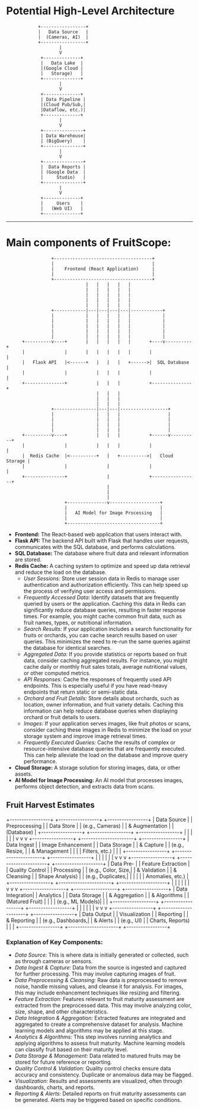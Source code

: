 # Potential High-Level Architecture

                +-----------------+
                |   Data Source   |
                |  (Cameras, AI)  |
                +-----------------+
                        |
                        V
                 +--------------+
                 |   Data Lake  |
                 |(Google Cloud |
                 |   Storage)   |
                 +--------------+
                        |
                        V
                 +--------------+
                 | Data Pipeline |
                 |(Cloud Pub/Sub,|
                 |Dataflow, etc.)|
                 +--------------+
                        |
                        V
                 +---------------+
                 | Data Warehouse|
                 | (BigQuery)    |
                 +---------------+
                        |
                        V
                 +---------------+
                 |  Data Reports |
                 | (Google Data  |
                 |     Studio)   |
                 +---------------+
                        |
                        V
                 +--------------+
                 |     Users    |
                 |   (Web UI)   |
                 +--------------+

---

# Main components of FruitScope:

                     +-------------------------------------+
                     |                                     |
                     |    Frontend (React Application)     |
                     |                                     |
                     +-------------------------------------+
                                  |   |   |   |   |
                                  |   |   |   |   |
                                  |   |   |   |   |
                                  |   |   |   |   |
                                  |   |   |   |   |
                     +------------|---|---|---|---|------------+
                     |            |   |   |   |   |            |
                     |            |   |   |   |   |            |
                     |            |   |   |   |   |            |
                     |            |   |   |   |   |            |
                     |            |   |   |   |   |            |
          +----------v----+       |   |   |   |   |       +----v----------+
          |               |       |   |   |   |   |       |               |
          |   Flask API   |<------+   |   |   |   +------>|  SQL Database |
          |               |           |   |   |           |               |
          +---------------+           |   |   |           +---------------+
                                      |   |   |
                                      |   |   |
                                      |   |   |
                     +----------------|---|---|------------------+
                     |                |   |   |                  |
                     |                |   |   |                  |
                     |                |   |   |                  |
                     |                |   |   |                  |
          +----------v----+           |   |   |           +------v----------+
          |               |           |   |   |           |                 |
          |  Redis Cache  |<----------+   |   +---------->|   Cloud Storage |
          |               |               |               |                 |
          +---------------+               |               +-----------------+
                                          |
                                          |
                                          |
                          +---------------v-------------------+
                          |                                   |
                          |   AI Model for Image Processing   |
                          |                                   |
                          +-----------------------------------+

- **Frontend:** The React-based web application that users interact with.
- **Flask API:** The backend API built with Flask that handles user requests, communicates with the SQL database, and performs calculations.
- **SQL Database:** The database where fruit data and relevant information are stored.
- **Redis Cache:** A caching system to optimize and speed up data retrieval and reduce the load on the database.
  - *User Sessions:* Store user session data in Redis to manage user authentication and authorization efficiently. This can help speed up the process of verifying user access and permissions.
  - *Frequently Accessed Data:* Identify datasets that are frequently queried by users or the application. Caching this data in Redis can significantly reduce database queries, resulting in faster response times. For example, you might cache common fruit data, such as fruit names, types, or nutritional information.
  - *Search Results:* If your application includes a search functionality for fruits or orchards, you can cache search results based on user queries. This minimizes the need to re-run the same queries against the database for identical searches.
  - *Aggregated Data:* If you provide statistics or reports based on fruit data, consider caching aggregated results. For instance, you might cache daily or monthly fruit sales totals, average nutritional values, or other computed metrics.
  - *API Responses:* Cache the responses of frequently used API endpoints. This is especially useful if you have read-heavy endpoints that return static or semi-static data.
  - *Orchard and Fruit Details:* Store details about orchards, such as location, owner information, and fruit variety details. Caching this information can help reduce database queries when displaying orchard or fruit details to users.
  - *Images:* If your application serves images, like fruit photos or scans, consider caching these images in Redis to minimize the load on your storage system and improve image retrieval times.
  - *Frequently Executed Queries:* Cache the results of complex or resource-intensive database queries that are frequently executed. This can help alleviate the load on the database and improve query performance.
- **Cloud Storage:** A storage solution for storing images, data, or other assets.
- **AI Model for Image Processing:** An AI model that processes images, performs object detection, and extracts data from scans.

## Fruit Harvest Estimates

  +-----------------+        +-----------------+        +-----------------+
  |    Data Source  |        |  Preprocessing  |        |    Data Store   |
  | (e.g., Cameras) |        | & Augmentation  |        |   (Database)    |
  +-----------------+        +-----------------+        +-----------------+
         |                         |                         |
         |                         |                         |
         v                         v                         v
  +-----------------+        +----------------------+        +-----------------+
  |     Data Ingest |        |   Image Enhancement  |        |   Data Storage  |
  |     & Capture   |        |   (e.g., Resize,     |        |   & Management  |
  |                 |        |    Filters, etc.)    |        |                 |
  +-----------------+        +----------------------+        +-----------------+
         |                         |                         |
         |                         |                         |
         v                         v                         v
  +-----------------+        +----------------------+        +--------------------+
  |    Data Pre-    |        |  Feature Extraction  |        | Quality Control    |
  |   Processing    |        |   (e.g., Color, Size,|        |   & Validation     |
  |   & Cleansing   |        |    Shape Analysis)   |        |  (e.g., Duplicates,|
  |                 |        |                      |        |  Anomalies, etc.)  |
  +-----------------+        +----------------------+        +--------------------+
         |                         |                         |
         |                         |                         |
         v                         v                         v
  +------------------+        +------------------+        +------------------+
  |  Data Integration|        |     Analytics    |        |  Data Storage    |
  |  & Aggregation   |        |   & Algorithms   |        |  (Matured Fruit) |
  |                  |        | (e.g., ML Models)|        |                  |
  +------------------+        +------------------+        +------------------+
         |                         |                         |
         |                         |                         |
         v                         v                         v
  +-----------------+        +---------------------+        +-----------------+
  |    Data Output  |        |     Visualization   |        |    Reporting    |
  |   & Reporting   |        |   (e.g., Dashboards,|        |    & Alerts     |
  |   (e.g., UI)    |        |    Charts, Reports) |        |                 |
  +-----------------+        +---------------------+        +-----------------+

### Explanation of Key Components:
- *Data Source:* This is where data is initially generated or collected, such as through cameras or sensors.
- *Data Ingest & Capture:* Data from the source is ingested and captured for further processing. This may involve capturing images of fruit.
- *Data Preprocessing & Cleansing:* Raw data is preprocessed to remove noise, handle missing values, and cleanse it for analysis. For images, this may include enhancement techniques like resizing and filtering.
- *Feature Extraction:* Features relevant to fruit maturity assessment are extracted from the preprocessed data. This may involve analyzing color, size, shape, and other characteristics.
- *Data Integration & Aggregation:* Extracted features are integrated and aggregated to create a comprehensive dataset for analysis. Machine learning models and algorithms may be applied at this stage.
- *Analytics & Algorithms:* This step involves running analytics and applying algorithms to assess fruit maturity. Machine learning models can classify fruit based on their maturity level.
- *Data Storage & Management:* Data related to matured fruits may be stored for future reference or reporting.
- *Quality Control & Validation:* Quality control checks ensure data accuracy and consistency. Duplicate or anomalous data may be flagged.
- *Visualization:* Results and assessments are visualized, often through dashboards, charts, and reports.
- *Reporting & Alerts:* Detailed reports on fruit maturity assessments can be generated. Alerts may be triggered based on specific conditions.
